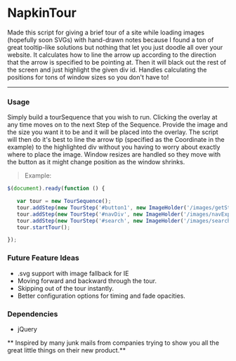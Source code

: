 NapkinTour
==========
Made this script for giving a brief tour of a site while loading images (hopefully soon SVGs) with hand-drawn notes because I found a ton of great tooltip-like solutions but nothing that let you just doodle all over your website.  It calculates how to line the arrow up according to the direction that the arrow is specified to be pointing at.  Then it will black out the rest of the screen and just highlight the given div id.  Handles calculating the positions for tons of window sizes so you don't have to!

-----------------------

### Usage

Simply build a tourSequence that you wish to run.  Clicking the overlay at any time moves on to the next Step of the Sequence.  Provide the image and the size you want it to be and it will be placed into the overlay.  The script will then do it's best to line the arrow tip (specified as the Coordinate in the example) to the highlighted div without you having to worry about exactly where to place the image.  Window resizes are handled so they move with the button as it might change position as the window shrinks.

> Example:

```javascript
$(document).ready(function () {

   var tour = new TourSequence();
   tour.addStep(new TourStep('#button1', new ImageHolder('/images/getStartedExplain.png', 640, 400), 'ne', new Coordinate(544, 6)));
   tour.addStep(new TourStep('#navDiv', new ImageHolder('/images/navExplain.png', 640, 400), 'n', new Coordinate(126, 12)));
   tour.addStep(new TourStep('#search', new ImageHolder('/images/searchExplain.png', 640, 400), 'n', new Coordinate(289, 60)));
   tour.startTour();

});
```

### Future Feature Ideas

* .svg support with image fallback for IE
* Moving forward and backward through the tour.
* Skipping out of the tour instantly.
* Better configuration options for timing and fade opacities.

### Dependencies

* jQuery
 

** Inspired by many junk mails from companies trying to show you all the great little things on their new product.**

